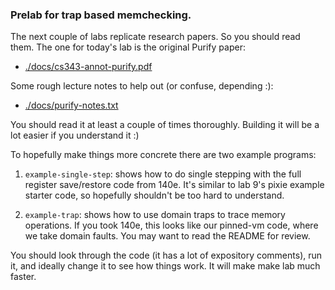 ### Prelab for trap based memchecking.

The next couple of labs replicate research papers.  So you should
read them.  The one for today's lab is the original Purify paper:

  - [./docs/cs343-annot-purify.pdf](./docs/cs343-annot-purify.pdf)

Some rough lecture notes to help out (or confuse, depending :):

  - [./docs/purify-notes.txt](./docs/purify-notes.txt)

You should read it at least a couple of times thoroughly.  Building
it will be a lot easier if you understand it :)

To hopefully make things more concrete there are two example programs:

  1. `example-single-step`: shows how to do single stepping with the full
     register save/restore code from 140e.  It's similar to lab 9's
     pixie example starter code, so hopefully shouldn't be too hard
     to understand.

  2. `example-trap`: shows how to use domain traps to trace memory
     operations.  If you took 140e, this looks like our pinned-vm code,
     where we take domain faults.  You may  want to read the README
     for review.

You should look through the code (it has a lot of expository comments),
run it, and ideally change it to see how things work.  It will make make
lab much faster.
